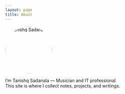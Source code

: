 ```yaml
---
layout: page
title: About
---
```


<img src="{{ '/favicon.png' | relative_url }}" alt="Tanishq Sadanala" style="width:150px; border-radius:50%;">

I’m Tanishq Sadanala — Musician and IT professional.  
This site is where I collect notes, projects, and writings.
